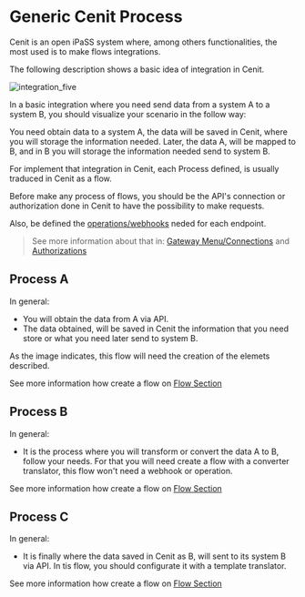 # Generic Cenit Process

Cenit is an open iPaSS system where, among others functionalities, the most used is to make flows integrations.

The following description shows a basic idea of integration in Cenit.

![integration_five](https://user-images.githubusercontent.com/30662690/64360139-d03ba980-cfd7-11e9-9ddd-3ad6c7af744f.jpg)

In a basic integration where you need send data from a system A to a system B, you should visualize your scenario in the follow way:

You need obtain data to a system A, the data will be saved in Cenit, where you will storage the information needed. Later, the data A, will be mapped to B, and in B you will storage the information needed send to system B.

For implement that integration in Cenit, each Process defined, is usually traduced in Cenit as a flow.

Before make any process of flows, you should be the API's connection or authorization done in Cenit to have the possibility to make requests.

Also, be defined the [operations/webhooks](gateway.md) neded for each endpoint. 

> See more information about that in: [Gateway Menu/Connections](connection.md) and [Authorizations](authorization.md)



## Process A

In general: 

- You will obtain the data from A via API.
- The data obtained, will be saved in Cenit the information that you need store or what you need later send to system B.

As the image indicates, this flow will need the creation of the elemets described. 

See more information how create a flow on [Flow Section](flow.md)

## Process B

In general: 

- It is the process where you will transform or convert the data A to B, follow your needs. For that you will need create a flow with a converter translator, this flow won't need a webhook or operation.

See more information how create a flow on [Flow Section](flow.md)


## Process C

In general: 

- It is finally where the data saved in Cenit as B, will sent to its system B via API. In tis flow, you should configurate it with a template translator.

See more information how create a flow on [Flow Section](flow.md)


